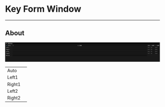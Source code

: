 # Key Form Window

___

## About

![alt text](../images/key-form.png)

|  |  |
|---|---|
| Auto |  |
| Left1 |  |
| Right1 |  |
| Left2 |  |
| Right2 |  |
